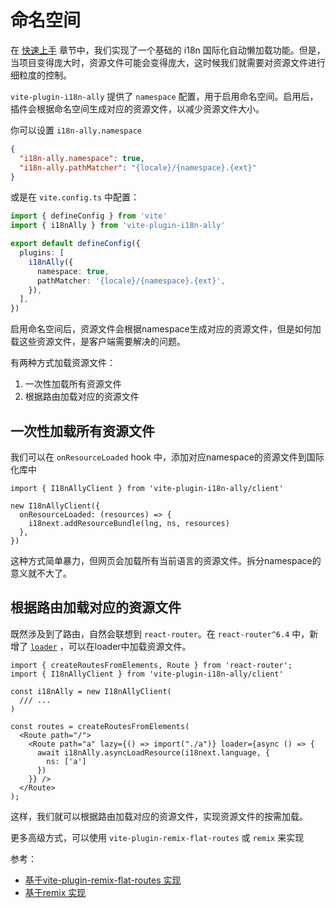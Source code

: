 # 命名空间

在 [快速上手](./getting-started) 章节中，我们实现了一个基础的 i18n 国际化自动懒加载功能。但是，当项目变得庞大时，资源文件可能会变得庞大，这时候我们就需要对资源文件进行细粒度的控制。

`vite-plugin-i18n-ally` 提供了 `namespace` 配置，用于启用命名空间。启用后，插件会根据命名空间生成对应的资源文件，以减少资源文件大小。

你可以设置 `i18n-ally.namespace`
```json
{
  "i18n-ally.namespace": true,
  "i18n-ally.pathMatcher": "{locale}/{namespace}.{ext}"
}
```
或是在 `vite.config.ts` 中配置：

```ts
import { defineConfig } from 'vite'
import { i18nAlly } from 'vite-plugin-i18n-ally'

export default defineConfig({
  plugins: [
    i18nAlly({
      namespace: true,
      pathMatcher: '{locale}/{namespace}.{ext}',
    }),
  ],
})
```

启用命名空间后，资源文件会根据namespace生成对应的资源文件，但是如何加载这些资源文件，是客户端需要解决的问题。

有两种方式加载资源文件：

1. 一次性加载所有资源文件
2. 根据路由加载对应的资源文件

## 一次性加载所有资源文件


我们可以在 `onResourceLoaded` hook 中，添加对应namespace的资源文件到国际化库中

```tsx
import { I18nAllyClient } from 'vite-plugin-i18n-ally/client'

new I18nAllyClient({
  onResourceLoaded: (resources) => {
    i18next.addResourceBundle(lng, ns, resources)
  },
})
```

这种方式简单暴力，但网页会加载所有当前语言的资源文件。拆分namespace的意义就不大了。

## 根据路由加载对应的资源文件

既然涉及到了路由，自然会联想到 `react-router`。在 `react-router^6.4` 中，新增了 [`loader`](https://reactrouter.com/en/main/route/loader) ，可以在loader中加载资源文件。

```tsx
import { createRoutesFromElements, Route } from 'react-router';
import { I18nAllyClient } from 'vite-plugin-i18n-ally/client'

const i18nAlly = new I18nAllyClient(
  /// ...
)

const routes = createRoutesFromElements(
  <Route path="/">
    <Route path="a" lazy={() => import("./a")} loader={async () => {
      await i18nAlly.asyncLoadResource(i18next.language, {
        ns: ['a']
      })
    }} />
  </Route>
);
```

这样，我们就可以根据路由加载对应的资源文件，实现资源文件的按需加载。

更多高级方式，可以使用 `vite-plugin-remix-flat-routes` 或 `remix` 来实现

参考：
- [基于vite-plugin-remix-flat-routes 实现](https://github.com/hemengke1997/vite-plugin-i18n-ally/tree/master/playground/remix-flat-routes)
- [基于remix 实现](https://github.com/hemengke1997/vite-plugin-i18n-ally/tree/master/playground/remix-ssr)
